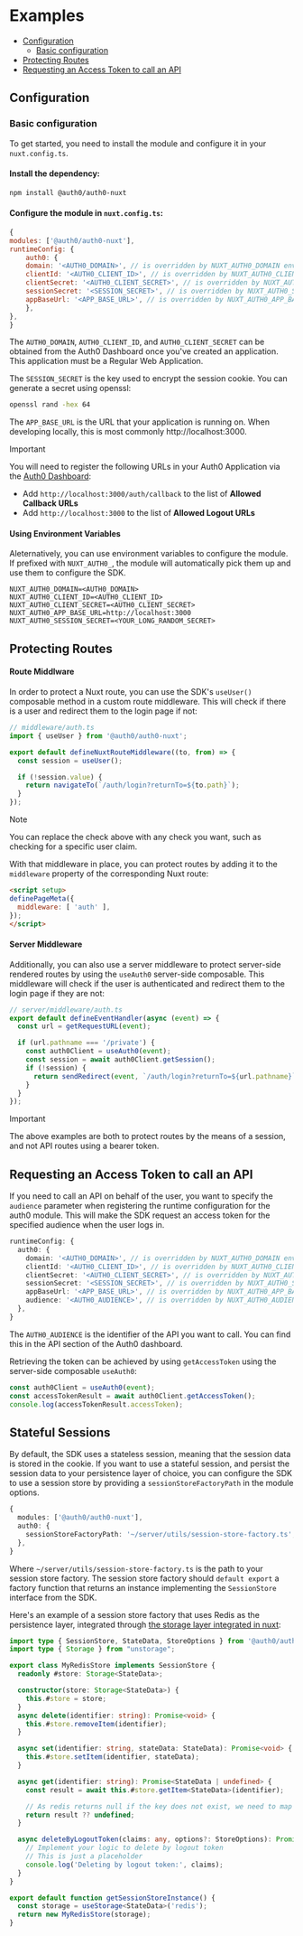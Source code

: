 # Examples

- [Configuration](#configuration)
  - [Basic configuration](#basic-configuration)
- [Protecting Routes](#protecting-routes)
- [Requesting an Access Token to call an API](#requesting-an-access-token-to-call-an-api)

## Configuration

### Basic configuration

To get started, you need to install the module and configure it in your `nuxt.config.ts`.

#### Install the dependency:
```bash
npm install @auth0/auth0-nuxt
```

#### Configure the module in `nuxt.config.ts`:

```js
{
modules: ['@auth0/auth0-nuxt'],
runtimeConfig: {
    auth0: {
    domain: '<AUTH0_DOMAIN>', // is overridden by NUXT_AUTH0_DOMAIN environment variable
    clientId: '<AUTH0_CLIENT_ID>', // is overridden by NUXT_AUTH0_CLIENT_ID environment variable
    clientSecret: '<AUTH0_CLIENT_SECRET>', // is overridden by NUXT_AUTH0_CLIENT_SECRET environment variable
    sessionSecret: '<SESSION_SECRET>', // is overridden by NUXT_AUTH0_SESSION_SECRET environment variable
    appBaseUrl: '<APP_BASE_URL>', // is overridden by NUXT_AUTH0_APP_BASE_URL environment variable
    },
},
}
```

The `AUTH0_DOMAIN`, `AUTH0_CLIENT_ID`, and `AUTH0_CLIENT_SECRET` can be obtained from the Auth0 Dashboard once you've created an application. This application must be a Regular Web Application.

The `SESSION_SECRET` is the key used to encrypt the session cookie. You can generate a secret using openssl:

```bash
openssl rand -hex 64
```

The `APP_BASE_URL` is the URL that your application is running on. When developing locally, this is most commonly http://localhost:3000.

> [!IMPORTANT]
> You will need to register the following URLs in your Auth0 Application via the [Auth0 Dashboard](https://manage.auth0.com):
>
> - Add `http://localhost:3000/auth/callback` to the list of **Allowed Callback URLs**
> - Add `http://localhost:3000` to the list of **Allowed Logout URLs**

#### Using Environment Variables
Aleternatively, you can use environment variables to configure the module. If prefixed with `NUXT_AUTH0_`, the module will automatically pick them up and use them to configure the SDK.

```
NUXT_AUTH0_DOMAIN=<AUTH0_DOMAIN>
NUXT_AUTH0_CLIENT_ID=<AUTH0_CLIENT_ID>
NUXT_AUTH0_CLIENT_SECRET=<AUTH0_CLIENT_SECRET>
NUXT_AUTH0_APP_BASE_URL=http://localhost:3000
NUXT_AUTH0_SESSION_SECRET=<YOUR_LONG_RANDOM_SECRET>
```

## Protecting Routes

#### Route Middlware

In order to protect a Nuxt route, you can use the SDK's `useUser()` composable method in a custom route middleware. This will check if there is a user and redirect them to the login page if not:

```ts
// middleware/auth.ts
import { useUser } from '@auth0/auth0-nuxt';

export default defineNuxtRouteMiddleware((to, from) => {
  const session = useUser();

  if (!session.value) {
    return navigateTo(`/auth/login?returnTo=${to.path}`);
  }
});
```

> [!NOTE]  
> You can replace the check above with any check you want, such as checking for a specific user claim.

With that middleware in place, you can protect routes by adding it to the `middleware` property of the corresponding Nuxt route:

```html
<script setup>
definePageMeta({
  middleware: [ 'auth' ],
});
</script>
```

#### Server Middleware
Additionally, you can also use a server middleware to protect server-side rendered routes by using the `useAuth0` server-side composable. This middleware will check if the user is authenticated and redirect them to the login page if they are not:

```ts
// server/middleware/auth.ts
export default defineEventHandler(async (event) => {
  const url = getRequestURL(event);

  if (url.pathname === '/private') {
    const auth0Client = useAuth0(event);
    const session = await auth0Client.getSession();
    if (!session) {
      return sendRedirect(event, `/auth/login?returnTo=${url.pathname}`);
    }
  }
});
```

> [!IMPORTANT]  
> The above examples are both to protect routes by the means of a session, and not API routes using a bearer token. 


## Requesting an Access Token to call an API

If you need to call an API on behalf of the user, you want to specify the `audience` parameter when registering the runtime configuration for the auth0 module. This will make the SDK request an access token for the specified audience when the user logs in.

```ts
runtimeConfig: {
  auth0: {
    domain: '<AUTH0_DOMAIN>', // is overridden by NUXT_AUTH0_DOMAIN environment variable
    clientId: '<AUTH0_CLIENT_ID>', // is overridden by NUXT_AUTH0_CLIENT_ID environment variable
    clientSecret: '<AUTH0_CLIENT_SECRET>', // is overridden by NUXT_AUTH0_CLIENT_SECRET environment variable
    sessionSecret: '<SESSION_SECRET>', // is overridden by NUXT_AUTH0_SESSION_SECRET environment variable
    appBaseUrl: '<APP_BASE_URL>', // is overridden by NUXT_AUTH0_APP_BASE_URL environment variable
    audience: '<AUTH0_AUDIENCE>', // is overridden by NUXT_AUTH0_AUDIENCE environment variable
  },
}
```
The `AUTH0_AUDIENCE` is the identifier of the API you want to call. You can find this in the API section of the Auth0 dashboard.

Retrieving the token can be achieved by using `getAccessToken` using the server-side composable `useAuth0`:

```ts
const auth0Client = useAuth0(event);
const accessTokenResult = await auth0Client.getAccessToken();
console.log(accessTokenResult.accessToken);
```

## Stateful Sessions

By default, the SDK uses a stateless session, meaning that the session data is stored in the cookie. If you want to use a stateful session, and persist the session data to your persistence layer of choice, you can configure the SDK to use a session store by providing a `sessionStoreFactoryPath` in the module options.

```ts
{
  modules: ['@auth0/auth0-nuxt'],
  auth0: {
    sessionStoreFactoryPath: '~/server/utils/session-store-factory.ts',
  },
}
```

Where `~/server/utils/session-store-factory.ts` is the path to your session store factory. The session store factory should `default export` a factory function that returns an instance implementing the `SessionStore` interface from the SDK.

Here's an example of a session store factory that uses Redis as the persistence layer, integrated through [the storage layer integrated in nuxt](https://nitro.build/guide/storage):

```ts
import type { SessionStore, StateData, StoreOptions } from '@auth0/auth0-nuxt';
import type { Storage } from "unstorage";

export class MyRedisStore implements SessionStore {
  readonly #store: Storage<StateData>;

  constructor(store: Storage<StateData>) {
    this.#store = store;
  }
  async delete(identifier: string): Promise<void> {
    this.#store.removeItem(identifier);
  }

  async set(identifier: string, stateData: StateData): Promise<void> {
    this.#store.setItem(identifier, stateData);
  }

  async get(identifier: string): Promise<StateData | undefined> {
    const result = await this.#store.getItem<StateData>(identifier);

    // As redis returns null if the key does not exist, we need to map it to undefined
    return result ?? undefined;
  }

  async deleteByLogoutToken(claims: any, options?: StoreOptions): Promise<void> {
    // Implement your logic to delete by logout token
    // This is just a placeholder
    console.log('Deleting by logout token:', claims);
  }
}

export default function getSessionStoreInstance() {
  const storage = useStorage<StateData>('redis');
  return new MyRedisStore(storage);
}
```